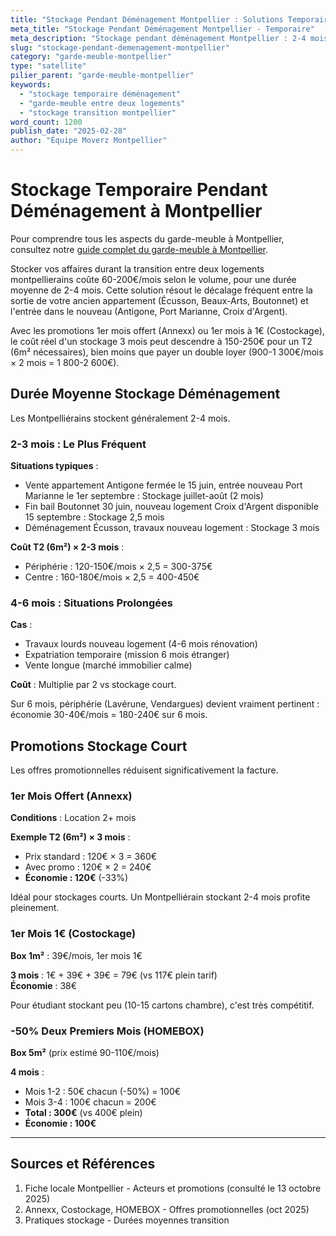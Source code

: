 ```yaml
---
title: "Stockage Pendant Déménagement Montpellier : Solutions Temporaires"
meta_title: "Stockage Pendant Déménagement Montpellier - Temporaire"
meta_description: "Stockage pendant déménagement Montpellier : 2-4 mois, 23-200€/mois, promos 1er mois. Solutions temporaires."
slug: "stockage-pendant-demenagement-montpellier"
category: "garde-meuble-montpellier"
type: "satellite"
pilier_parent: "garde-meuble-montpellier"
keywords:
  - "stockage temporaire déménagement"
  - "garde-meuble entre deux logements"
  - "stockage transition montpellier"
word_count: 1200
publish_date: "2025-02-28"
author: "Équipe Moverz Montpellier"
---
```


# Stockage Temporaire Pendant Déménagement à Montpellier


Pour comprendre tous les aspects du garde-meuble à Montpellier, consultez notre [guide complet du garde-meuble à Montpellier](/blog/garde-meuble-montpellier/garde-meuble-montpellier-guide-complet).


Stocker vos affaires durant la transition entre deux logements montpellierains coûte 60-200€/mois selon le volume, pour une durée moyenne de 2-4 mois. Cette solution résout le décalage fréquent entre la sortie de votre ancien appartement (Écusson, Beaux-Arts, Boutonnet) et l'entrée dans le nouveau (Antigone, Port Marianne, Croix d'Argent).

Avec les promotions 1er mois offert (Annexx) ou 1er mois à 1€ (Costockage), le coût réel d'un stockage 3 mois peut descendre à 150-250€ pour un T2 (6m² nécessaires), bien moins que payer un double loyer (900-1 300€/mois × 2 mois = 1 800-2 600€).

## Durée Moyenne Stockage Déménagement

Les Montpelliérains stockent généralement 2-4 mois.

### 2-3 mois : Le Plus Fréquent

**Situations typiques** :
- Vente appartement Antigone fermée le 15 juin, entrée nouveau Port Marianne le 1er septembre : Stockage juillet-août (2 mois)
- Fin bail Boutonnet 30 juin, nouveau logement Croix d'Argent disponible 15 septembre : Stockage 2,5 mois
- Déménagement Écusson, travaux nouveau logement : Stockage 3 mois

**Coût T2 (6m²) × 2-3 mois** :
- Périphérie : 120-150€/mois × 2,5 = 300-375€
- Centre : 160-180€/mois × 2,5 = 400-450€

### 4-6 mois : Situations Prolongées

**Cas** :
- Travaux lourds nouveau logement (4-6 mois rénovation)
- Expatriation temporaire (mission 6 mois étranger)
- Vente longue (marché immobilier calme)

**Coût** : Multiplie par 2 vs stockage court.

Sur 6 mois, périphérie (Lavérune, Vendargues) devient vraiment pertinent : économie 30-40€/mois = 180-240€ sur 6 mois.

## Promotions Stockage Court

Les offres promotionnelles réduisent significativement la facture.

### 1er Mois Offert (Annexx)

**Conditions** : Location 2+ mois

**Exemple T2 (6m²) × 3 mois** :
- Prix standard : 120€ × 3 = 360€
- Avec promo : 120€ × 2 = 240€
- **Économie : 120€** (-33%)

Idéal pour stockages courts. Un Montpelliérain stockant 2-4 mois profite pleinement.

### 1er Mois 1€ (Costockage)

**Box 1m²** : 39€/mois, 1er mois 1€

**3 mois** : 1€ + 39€ + 39€ = 79€ (vs 117€ plein tarif)  
**Économie** : 38€

Pour étudiant stockant peu (10-15 cartons chambre), c'est très compétitif.

### -50% Deux Premiers Mois (HOMEBOX)

**Box 5m²** (prix estimé 90-110€/mois)

**4 mois** :
- Mois 1-2 : 50€ chacun (-50%) = 100€
- Mois 3-4 : 100€ chacun = 200€
- **Total : 300€** (vs 400€ plein)  
- **Économie : 100€**

---

## Sources et Références

1. Fiche locale Montpellier - Acteurs et promotions (consulté le 13 octobre 2025)
2. Annexx, Costockage, HOMEBOX - Offres promotionnelles (oct 2025)
3. Pratiques stockage - Durées moyennes transition

